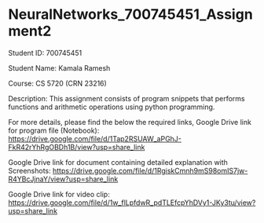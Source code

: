 # NeuralNetworks_700745451_Assignment2
Student ID: 700745451
 
 Student Name: Kamala Ramesh
 
 Course: CS 5720 (CRN 23216)
 
 Description: This assignment consists of program snippets that performs functions and arithmetic operations using python programming.
 
 For more details, please find the below the required links,
 Google Drive link for program file (Notebook): https://drive.google.com/file/d/1Tap2RSUAW_aPGhJ-FkR42rYhRgOBDh1B/view?usp=share_link
 
 Google Drive link for document containing detailed explanation with Screenshots: https://drive.google.com/file/d/1RgiskCmnh9mS98omIS7jw-R4YBcJjnaY/view?usp=share_link
 
 Google Drive link for video clip: https://drive.google.com/file/d/1w_flLpfdwR_pdTLEfcpYhDVy1-JKy3tu/view?usp=share_link

